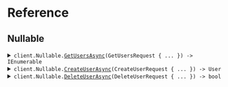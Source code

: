 # Reference
## Nullable
<details><summary><code>client.Nullable.<a href="/src/SeedNullable/Nullable/NullableClient.cs">GetUsersAsync</a>(GetUsersRequest { ... }) -> IEnumerable<User></code></summary>
<dl>
<dd>

#### 🔌 Usage

<dl>
<dd>

<dl>
<dd>

```csharp
await client.Nullable.GetUsersAsync(
    new GetUsersRequest
    {
        Usernames = ["usernames"],
        Avatar = "avatar",
        Activated = [true],
        Tags = ["tags"],
        Extra = true,
    }
);
```
</dd>
</dl>
</dd>
</dl>

#### ⚙️ Parameters

<dl>
<dd>

<dl>
<dd>

**request:** `GetUsersRequest` 
    
</dd>
</dl>
</dd>
</dl>


</dd>
</dl>
</details>

<details><summary><code>client.Nullable.<a href="/src/SeedNullable/Nullable/NullableClient.cs">CreateUserAsync</a>(CreateUserRequest { ... }) -> User</code></summary>
<dl>
<dd>

#### 🔌 Usage

<dl>
<dd>

<dl>
<dd>

```csharp
await client.Nullable.CreateUserAsync(
    new CreateUserRequest
    {
        Username = "username",
        Tags = new List<string>() { "tags", "tags" },
        Metadata = new Metadata
        {
            CreatedAt = new DateTime(2024, 01, 15, 09, 30, 00, 000),
            UpdatedAt = new DateTime(2024, 01, 15, 09, 30, 00, 000),
            Avatar = "avatar",
            Activated = true,
            Status = "no-properties-union",
            Values = new Dictionary<string, string?>() { { "values", "values" } },
        },
        Avatar = "avatar",
    }
);
```
</dd>
</dl>
</dd>
</dl>

#### ⚙️ Parameters

<dl>
<dd>

<dl>
<dd>

**request:** `CreateUserRequest` 
    
</dd>
</dl>
</dd>
</dl>


</dd>
</dl>
</details>

<details><summary><code>client.Nullable.<a href="/src/SeedNullable/Nullable/NullableClient.cs">DeleteUserAsync</a>(DeleteUserRequest { ... }) -> bool</code></summary>
<dl>
<dd>

#### 🔌 Usage

<dl>
<dd>

<dl>
<dd>

```csharp
await client.Nullable.DeleteUserAsync(new DeleteUserRequest { Username = "xy" });
```
</dd>
</dl>
</dd>
</dl>

#### ⚙️ Parameters

<dl>
<dd>

<dl>
<dd>

**request:** `DeleteUserRequest` 
    
</dd>
</dl>
</dd>
</dl>


</dd>
</dl>
</details>
